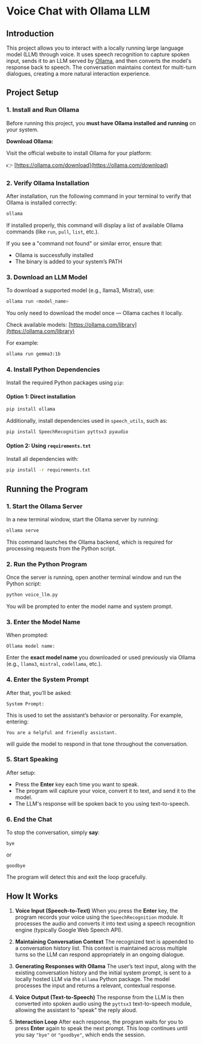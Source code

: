 # Voice Chat with Ollama LLM

## Introduction

This project allows you to interact with a locally running large language model (LLM) through voice. It uses speech recognition to capture spoken input, sends it to an LLM served by [Ollama](https://ollama.com/), and then converts the model's response back to speech. The conversation maintains context for multi-turn dialogues, creating a more natural interaction experience.


## Project Setup

### 1. Install and Run Ollama

Before running this project, you **must have Ollama installed and running** on your system.

**Download Ollama:**

Visit the official website to install Ollama for your platform:

👉 [https://ollama.com/download](https://ollama.com/download)

### 2. Verify Ollama Installation

After installation, run the following command in your terminal to verify that Ollama is installed correctly:

```bash
ollama
```

If installed properly, this command will display a list of available Ollama commands (like `run`, `pull`, `list`, etc.).

If you see a "command not found" or similar error, ensure that:
- Ollama is successfully installed
- The binary is added to your system’s PATH

### 3. Download an LLM Model

To download a supported model (e.g., llama3, Mistral), use:

```bash
ollama run <model_name>
```

You only need to download the model once — Ollama caches it locally.

Check available models: [https://ollama.com/library](https://ollama.com/library)

For example:

```bash
ollama run gemma3:1b
```

### 4. Install Python Dependencies

Install the required Python packages using `pip`:

#### Option 1: Direct installation

```bash
pip install ollama
```

Additionally, install dependencies used in `speech_utils`, such as:

```bash
pip install SpeechRecognition pyttsx3 pyaudio
```

#### Option 2: Using `requirements.txt`

Install all dependencies with:

```bash
pip install -r requirements.txt
```

## Running the Program

### 1. Start the Ollama Server

In a new terminal window, start the Ollama server by running:

```bash
ollama serve
```

This command launches the Ollama backend, which is required for processing requests from the Python script.


### 2. Run the Python Program

Once the server is running, open another terminal window and run the Python script:

```bash
python voice_llm.py
```

You will be prompted to enter the model name and system prompt.


### 3. Enter the Model Name

When prompted:

```
Ollama model name:
```

Enter the **exact model name** you downloaded or used previously via Ollama (e.g., `llama3`, `mistral`, `codellama`, etc.).


### 4. Enter the System Prompt

After that, you’ll be asked:

```
System Prompt:
```

This is used to set the assistant’s behavior or personality.
For example, entering:

```
You are a helpful and friendly assistant.
```

will guide the model to respond in that tone throughout the conversation.


### 5. Start Speaking

After setup:

* Press the **Enter** key each time you want to speak.
* The program will capture your voice, convert it to text, and send it to the model.
* The LLM's response will be spoken back to you using text-to-speech.


### 6. End the Chat

To stop the conversation, simply **say**:

```
bye
```

or

```
goodbye
```

The program will detect this and exit the loop gracefully.


## How It Works

1. **Voice Input (Speech-to-Text)**
   When you press the **Enter** key, the program records your voice using the `SpeechRecognition` module. It processes the audio and converts it into text using a speech recognition engine (typically Google Web Speech API).

2. **Maintaining Conversation Context**
   The recognized text is appended to a conversation history list. This context is maintained across multiple turns so the LLM can respond appropriately in an ongoing dialogue.

3. **Generating Responses with Ollama**
   The user’s text input, along with the existing conversation history and the initial system prompt, is sent to a locally hosted LLM via the `ollama` Python package. The model processes the input and returns a relevant, contextual response.

4. **Voice Output (Text-to-Speech)**
   The response from the LLM is then converted into spoken audio using the `pyttsx3` text-to-speech module, allowing the assistant to "speak" the reply aloud.

5. **Interaction Loop**
   After each response, the program waits for you to press **Enter** again to speak the next prompt. This loop continues until you say `"bye"` or `"goodbye"`, which ends the session.
